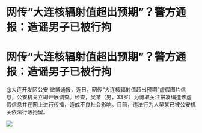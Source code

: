 # 网传“大连核辐射值超出预期”？警方通报：造谣男子已被行拘

# 网传“大连核辐射值超出预期”？警方通报：造谣男子已被行拘

@大连开发区公安
微博通报，近日，网传“大连核辐射值超出预期”虚假图片信息，公安机关立即开展调查。经查，吴某（男，33岁）为博取关注拼凑编造该虚假信息并在网上进行传播，造成不良社会影响。目前，违法行为人吴某已被公安机关依法行政拘留。

![](https://inews.gtimg.com/om_bt/O-exjwPlJkvZgLuE52BWp_YKFLKG7qBAnTtkroXNmMzYMAA/1000)

